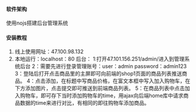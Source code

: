 
#### 软件架构
使用nojs搭建后台管理系统


#### 安装教程

1. 线上使用网址：47.100.98.132
2. 本地运行：localhost：80
后台：
1:打开47.101.156.251/admin/进入到管理系统后台
2：需要先进行登录管理账号：user：admin password：admin123
3：登陆后打开点击商品里的主屏即可向前端的shop1页面的商品列表推送商品。
4：点击添加，在标题中写商品价格，在富文本框中写入加入购物车，在下方添加图片，点击提交即可推送到前端商品列表。
5：在商品列表中点击加入购物车，即可存下当时添加购物车的time，用ajax向后端home库中请求商品数据的time来进行对比，有相同的即往购物车添加商品。

